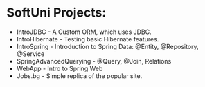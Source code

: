 # SoftUni Projects:

 - IntroJDBC - A Custom ORM, which uses JDBC.
 - IntroHibernate - Testing basic Hibernate features.
 - IntroSpring - Introduction to Spring Data: @Entity, @Repository, @Service
 - SpringAdvancedQuerying - @Query, @Join, Relations
 - WebApp - Intro to Spring Web
 - Jobs.bg - Simple replica of the popular site.
